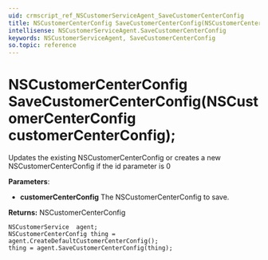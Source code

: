 ```yaml
---
uid: crmscript_ref_NSCustomerServiceAgent_SaveCustomerCenterConfig
title: NSCustomerCenterConfig SaveCustomerCenterConfig(NSCustomerCenterConfig customerCenterConfig);
intellisense: NSCustomerServiceAgent.SaveCustomerCenterConfig
keywords: NSCustomerServiceAgent, SaveCustomerCenterConfig
so.topic: reference
---
```


# NSCustomerCenterConfig SaveCustomerCenterConfig(NSCustomerCenterConfig customerCenterConfig);
	  
Updates the existing NSCustomerCenterConfig or creates a new NSCustomerCenterConfig if the id parameter is 0
	  
**Parameters**:
 - **customerCenterConfig** The NSCustomerCenterConfig to save.

**Returns:** NSCustomerCenterConfig

```crmscript
NSCustomerService  agent;
NSCustomerCenterConfig thing = agent.CreateDefaultCustomerCenterConfig();
thing = agent.SaveCustomerCenterConfig(thing);
```

